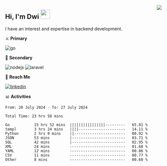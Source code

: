 [<img src="https://komarev.com/ghpvc/?username=masred&color=green&style=flat-square&label=Profile+Views" align="right">](github.com/masred)

## Hi, I'm Dwi <img src="https://raw.githubusercontent.com/MartinHeinz/MartinHeinz/master/wave.gif" width="30px">

I have an interest and expertise in backend development.

⚔️ **Primary**

![go](https://img.shields.io/badge/---?logo=go&label=Golang&style=social)

🔪 **Secondary**

![nodejs](https://img.shields.io/badge/---?logo=node.js&label=Node.js&style=social&logoColor=green)
![laravel](https://img.shields.io/badge/---?logo=laravel&label=Laravel&style=social)

🔗 **Reach Me**

[![linkedin](https://img.shields.io/badge/---?logo=linkedin&label=LinkedIn&style=social)](https://linkedin.com/in/dwifitriyanto)

📊 **Activities**

<!--START_SECTION:waka-->

```all_time
From: 20 July 2024 - To: 27 July 2024

Total Time: 23 hrs 58 mins

Go           15 hrs 52 mins  ||||||||||||||||---------   65.81 %
templ        3 hrs 24 mins   ||||---------------------   14.11 %
Python       2 hrs 9 mins    ||-----------------------   08.92 %
JSON         53 mins         |------------------------   03.71 %
SQL          42 mins         |------------------------   02.95 %
XML          24 mins         -------------------------   01.68 %
YAML         12 mins         -------------------------   00.86 %
CSV          11 mins         -------------------------   00.77 %
Other        8 mins          -------------------------   00.60 %
```

<!--END_SECTION:waka-->
